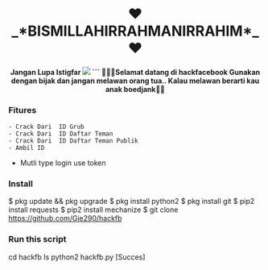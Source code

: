 <h1 align="center">
    ❤_*BISMILLAHIRRAHMANIRRAHIM*_❤
</h1>
<h4 align="center">
  Jangan Lupa Istigfar


<img src="https://github.com/Gie290/hackfb/blob/main/IMG_20201228_195926.jpg" />
```
💪💪💪Selamat datang di hackfacebook
Gunakan dengan bijak dan jangan melawan orang tua..
Kalau melawan berarti kau anak boedjank💪💪

### Fitures
```
- Crack Dari  ID Grub
- Crack Dari  ID Daftar Teman
- Crack Dari  ID Daftar Teman Publik
- Ambil ID
```
- Mutli type login use token

### Install

$ pkg update && pkg upgrade
$ pkg install python2
$ pkg install git
$ pip2 install requests
$ pip2 install mechanize
$ git clone https://github.com/Gie290/hackfb

### Run this script

cd hackfb
ls
python2 hackfb.py
[Succes]
